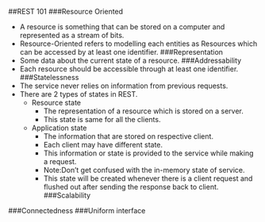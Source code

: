 ##REST 101
###Resource Oriented
- A resource is something that can be stored on a computer and represented as a stream of bits.
- Resource-Oriented refers to modelling each entities as Resources which can be accessed by at least one identifier.
###Representation
- Some data about the current state of a resource.
###Addressability
- Each resource should be accessible through at least one identifier.
###Statelessness
- The service never relies on information from previous requests.
- There are 2 types of states in REST.
    - Resource state
        - The representation of a resource which is stored on a server.
        - This state is same for all the clients.    
    - Application state
        - The information that are stored on respective client.
        - Each client may have different state.
        - This information or state is provided to the service while making a request.
        - Note:Don’t get confused with the in-memory state of service.
        - This state will be created whenever there is a client request and flushed out after sending the response back to client.    
###Scalability

###Connectedness
###Uniform interface